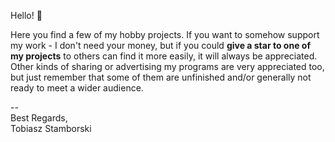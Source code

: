 Hello! 👋

Here you find a few of my hobby projects. If you want to somehow support my work - I don't need your money, but
if you could **give a star to one of my projects** to others can find it more easily, it will always be appreciated.
Other kinds of sharing or advertising my programs are very appreciated too, but just remember that some of them are
unfinished and/or generally not ready to meet a wider audience.

--  
Best Regards,  
Tobiasz Stamborski

